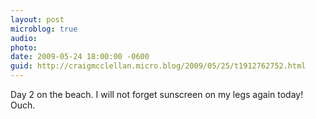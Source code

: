 ```yaml
---
layout: post
microblog: true
audio: 
photo: 
date: 2009-05-24 18:00:00 -0600
guid: http://craigmcclellan.micro.blog/2009/05/25/t1912762752.html
---
```

Day 2 on the beach. I will not forget sunscreen on my legs again today! Ouch.

